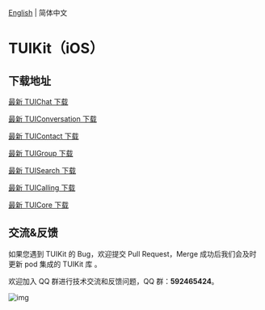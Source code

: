 [English](./README_EN.md) | 简体中文

# TUIKit（iOS）

## 下载地址

[最新 TUIChat 下载](https://im.sdk.cloud.tencent.cn/download/tuikit/6.1.2166/ios/TUIChat.zip)

[最新 TUIConversation 下载](https://im.sdk.cloud.tencent.cn/download/tuikit/6.1.2166/ios/TUIConversation.zip)

[最新 TUIContact 下载](https://im.sdk.cloud.tencent.cn/download/tuikit/6.1.2166/ios/TUIContact.zip)

[最新 TUIGroup 下载](https://im.sdk.cloud.tencent.cn/download/tuikit/6.1.2166/ios/TUIGroup.zip)

[最新 TUISearch 下载](https://im.sdk.cloud.tencent.cn/download/tuikit/6.1.2166/ios/TUISearch.zip)

[最新 TUICalling 下载](https://im.sdk.cloud.tencent.cn/download/tuikit/6.1.2166/ios/TUICalling.zip)

[最新 TUICore 下载](https://im.sdk.cloud.tencent.cn/download/tuikit/6.1.2166/ios/TUICore.zip)


## 交流&反馈

如果您遇到 TUIKit 的 Bug，欢迎提交  Pull Request，Merge 成功后我们会及时更新 pod 集成的 TUIKit 库 。

欢迎加入 QQ 群进行技术交流和反馈问题，QQ 群：**592465424**。

![img](https://qcloudimg.tencent-cloud.cn/raw/ca5f8724cd5a9002abc454f80bf3df12.png)